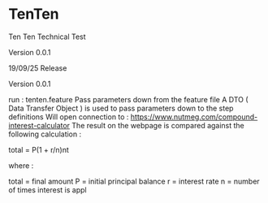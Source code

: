# TenTen
Ten Ten Technical Test

Version 0.0.1 

19/09/25 Release

Version 0.0.1

run : tenten.feature
Pass parameters down from the feature file
A DTO ( Data Transfer Object ) is used to pass parameters down to the step definitions
Will open connection to : https://www.nutmeg.com/compound-interest-calculator
The result on the webpage is compared against the following calculation :

total = P(1 + r/n)nt

where :

total = final amount
P = initial principal balance
r = interest rate
n = number of times interest is appl

